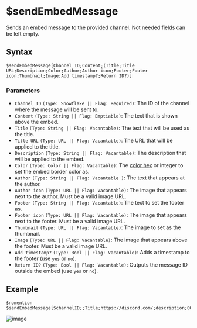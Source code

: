 # $sendEmbedMessage
Sends an embed message to the provided channel. Not needed fields can be left empty.

## Syntax
```
$sendEmbedMessage[Channel ID;Content;(Title;Title URL;Description;Color;Author;Author icon;Footer;Footer icon;Thumbnail;Image;Add timestamp?;Return ID?)]
```

### Parameters 
- `Channel ID` `(Type: Snowflake || Flag: Required)`: The ID of the channel where the message will be sent to.
- `Content` `(Type: String || Flag: Emptiable)`: The text that is shown above the embed.
- `Title` `(Type: String || Flag: Vacantable)`: The text that will be used as the title.
- `Title URL` `(Type: URL || Flag: Vacantable)`: The URL that will be applied to the title.
- `Description` `(Type: String || Flag: Vacantable)`: The description that will be applied to the embed.
- `Color` `(Type: Color || Flag: Vacantable)`: The [color hex](https://htmlcolorcodes.com/color-picker/) or integer to set the embed border color as.
- `Author` `(Type: String || Flag: Vacantable )`: The text that appears at the author.
- `Author icon` `(Type: URL || Flag: Vacantable)`: The image that appears next to the author. Must be a valid image URL.
- `Footer` `(Type: String || Flag: Vacantable)`: The text to set the footer as.
- `Footer icon` `(Type: URL || Flag: Vacantable)`: The image that appears next to the footer. Must be a valid image URL.
- `Thumbnail` `(Type: URL || Flag: Vacantable)`: The image to set as the thumbnail.
- `Image` `(Type: URL || Flag: Vacantable)`: The image that appears above the footer. Must be a valid image URL.
- `Add timestamp?` `(Type: Bool || Flag: Vacantable)`: Adds a timestamp to the footer (use `yes` or `no`).
- `Return ID?` `(Type: Bool || Flag: Vacantable)`: Outputs the message ID outside the embed (use `yes` or `no`).

## Example
```
$nomention
$sendEmbedMessage[$channelID;;Title;https://discord.com/;description;000000;author;$authorAvatar;footer;$authorAvatar;$authorAvatar;$authorAvatar;no;no]
```
![image](https://user-images.githubusercontent.com/42785890/151873621-10b17532-93ee-421c-8eea-515f40f1a124.png)
